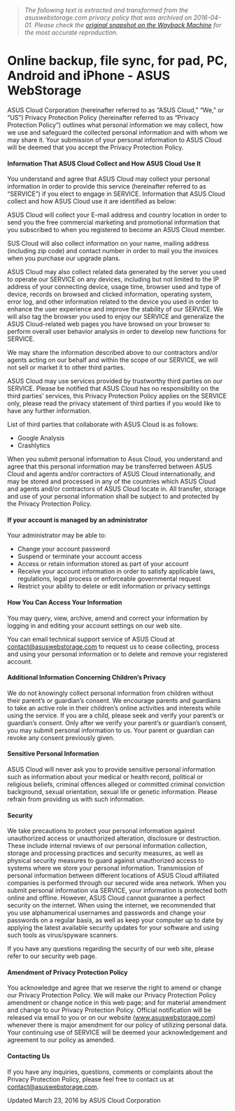 > *The following text is extracted and transformed from the asuswebstorage.com privacy policy that was archived on 2016-04-01. Please check the [original snapshot on the Wayback Machine](https://web.archive.org/web/20160401182159id_/https%3A//service.asuswebstorage.com/privacy) for the most accurate reproduction.*

# Online backup, file sync, for pad, PC, Android and iPhone - ASUS WebStorage

ASUS Cloud Corporation (hereinafter referred to as “ASUS Cloud,” “We,” or “US”) Privacy Protection Policy (hereinafter referred to as “Privacy Protection Policy”) outlines what personal information we may collect, how we use and safeguard the collected personal information and with whom we may share it. Your submission of your personal information to ASUS Cloud will be deemed that you accept the Privacy Protection Policy.

#### Information That ASUS Cloud Collect and How ASUS Cloud Use It

You understand and agree that ASUS Cloud may collect your personal information in order to provide this service (hereinafter referred to as “SERVICE”) if you elect to engage in SERVICE. Information that ASUS Cloud collect and how ASUS Cloud use it are identified as below:

ASUS Cloud will collect your E-mail address and country location in order to send you the free commercial marketing and promotional information that you subscribed to when you registered to become an ASUS Cloud member.

SUS Cloud will also collect information on your name, mailing address (including zip code) and contact number in order to mail you the invoices when you purchase our upgrade plans.

ASUS Cloud may also collect related data generated by the server you used to operate our SERVICE on any devices, including but not limited to the IP address of your connecting device, usage time, browser used and type of device, records on browsed and clicked information, operating system, error log, and other information related to the device you used in order to enhance the user experience and improve the stability of our SERVICE. We will also tag the browser you used to enjoy our SERVICE and generalize the ASUS Cloud-related web pages you have browsed on your browser to perform overall user behavior analysis in order to develop new functions for SERVICE.

We may share the information described above to our contractors and/or agents acting on our behalf and within the scope of our SERVICE, we will not sell or market it to other third parties.

ASUS Cloud may use services provided by trustworthy third parties on our SERVICE. Please be notified that ASUS Cloud has no responsibility on the third parties’ services, this Privacy Protection Policy applies on the SERVICE only, please read the privacy statement of third parties if you would like to have any further information.

List of third parties that collaborate with ASUS Cloud is as follows: 

  * Google Analysis
  * Crashlytics



When you submit personal information to Asus Cloud, you understand and agree that this personal information may be transferred between ASUS Cloud and agents and/or contractors of ASUS Cloud internationally, and may be stored and processed in any of the countries which ASUS Cloud and agents and/or contractors of ASUS Cloud locate in. All transfer, storage and use of your personal information shall be subject to and protected by the Privacy Protection Policy.

#### If your account is managed by an administrator

Your administrator may be able to: 

  * Change your account password
  * Suspend or terminate your account access
  * Access or retain information stored as part of your account
  * Receive your account information in order to satisfy applicable laws, regulations, legal process or enforceable governmental request
  * Restrict your ability to delete or edit information or privacy settings



#### How You Can Access Your Information

You may query, view, archive, amend and correct your information by logging in and editing your account settings on our web site.

You can email technical support service of ASUS Cloud at contact@asuswebstorage.com to request us to cease collecting, process and using your personal information or to delete and remove your registered account.

#### Additional Information Concerning Children’s Privacy

We do not knowingly collect personal information from children without their parent’s or guardian’s consent. We encourage parents and guardians to take an active role in their children’s online activities and interests while using the service. If you are a child, please seek and verify your parent’s or guardian’s consent. Only after we verify your parent’s or guardian’s consent, you may submit personal information to us. Your parent or guardian can revoke any consent previously given.

#### Sensitive Personal Information

ASUS Cloud will never ask you to provide sensitive personal information such as information about your medical or health record, political or religious beliefs, criminal offences alleged or committed criminal conviction background, sexual orientation, sexual life or genetic information. Please refrain from providing us with such information.

#### Security

We take precautions to protect your personal information against unauthorized access or unauthorized alteration, disclosure or destruction. These include internal reviews of our personal information collection, storage and processing practices and security measures, as well as physical security measures to guard against unauthorized access to systems where we store your personal information. Transmission of personal information between different locations of ASUS Cloud affiliated companies is performed through our secured wide area network. When you submit personal information via SERVICE, your information is protected both online and offline. However, ASUS Cloud cannot guarantee a perfect security on the internet. When using the internet, we recommended that you use alphanumerical usernames and passwords and change your passwords on a regular basis, as well as keep your computer up to date by applying the latest available security updates for your software and using such tools as virus/spyware scanners.

If you have any questions regarding the security of our web site, please refer to our security web page.

#### Amendment of Privacy Protection Policy

You acknowledge and agree that we reserve the right to amend or change our Privacy Protection Policy. We will make our Privacy Protection Policy amendment or change notice in this web page; and for material amendment and change to our Privacy Protection Policy. Official notification will be released via email to you or on our website (www.asuswebstorage.com) whenever there is major amendment for our policy of utilizing personal data. Your continuing use of SERVICE will be deemed your acknowledgement and agreement to our policy as amended.

#### Contacting Us

If you have any inquiries, questions, comments or complaints about the Privacy Protection Policy, please feel free to contact us at contact@asuswebstorage.com.

Updated March 23, 2016 by ASUS Cloud Corporation
